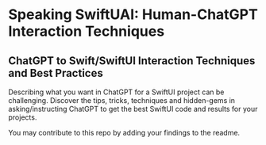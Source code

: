 # Speaking SwiftUAI: Human-ChatGPT Interaction Techniques 

## ChatGPT to Swift/SwiftUI Interaction Techniques and Best Practices

Describing what you want in ChatGPT for a SwiftUI project can be challenging. Discover the tips, tricks, techniques and hidden-gems in asking/instructing ChatGPT to get the best SwiftUI code and results for your projects. 

You may contribute to this repo by adding your findings to the readme. 
